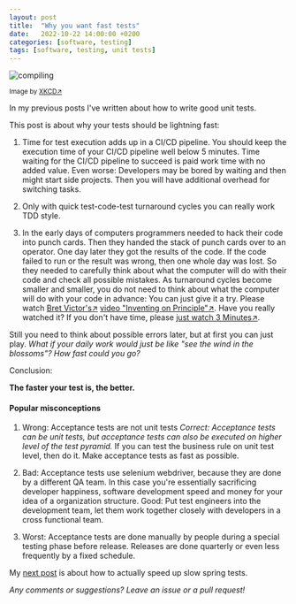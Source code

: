 ```yaml
---
layout: post
title:  "Why you want fast tests"
date:   2022-10-22 14:00:00 +0200
categories: [software, testing]
tags: [software, testing, unit tests]
---
```


![compiling](https://imgs.xkcd.com/comics/compiling.png)

<small>Image by [XKCD&#8599;](https://xkcd.com/303)</small>

In my previous posts I've written about how to write good unit tests.

This post is about why your tests should be lightning fast:

1. Time for test execution adds up in a CI/CD pipeline. 
You should keep the execution time of your CI/CD pipeline well below 5 minutes.
Time waiting for the CI/CD pipeline to succeed is paid work time with no added value.
Even worse: Developers may be bored by waiting and then might start side projects. Then you will have additional overhead for switching tasks.

2. Only with quick test-code-test turnaround cycles you can really work TDD style. 

3. In the early days of computers programmers needed to hack their code into punch cards. 
Then they handed the stack of punch cards over to an operator. One day later they got the results of the code.
If the code failed to run or the result was wrong, then one whole day was lost.
So they needed to carefully think about what the computer will do with their code and check all possible mistakes. 
As turnaround cycles become smaller and smaller, you do not need to think about what the computer will do with your code in advance: You can just give it a try.
Please watch [Bret Victor's&#8599;](http://worrydream.com/) [video "Inventing on Principle"&#8599;](https://youtu.be/8QiPFmIMxFc). Have you really watched it? If you don't have time, please [just watch 3 Minutes&#8599;](https://youtu.be/8QiPFmIMxFc?t=105). 
 
Still you need to think about possible errors later, but at first you can just play. 
*What if your daily work would just be like "see the wind in the blossoms"? How fast could you go?*                            
                            
Conclusion: 

**The faster your test is, the better.**

#### Popular misconceptions

1. Wrong: Acceptance tests are not unit tests *Correct: Acceptance tests can be unit tests, but acceptance tests can also be executed on higher level of the test pyramid.* 
If you can test the business rule on unit test level, then do it. Make acceptance tests as fast as possible.

2. Bad: Acceptance tests use selenium webdriver, because they are done by a different QA team. In this case you're essentially sacrificing developer happiness, software development speed and money for your idea of a organization structure. Good: Put test engineers into the development team, let them work together closely with developers in a cross functional team.

3. Worst: Acceptance tests are done manually by people during a special testing phase before release. Releases are done quarterly or even less frequently by a fixed schedule.    


My [next post](https://joerg-pfruender.github.io/software/testing/2022/12/12/fasttests1.html) is about how to actually speed up slow spring tests.


*Any comments or suggestions? Leave an issue or a pull request!*
